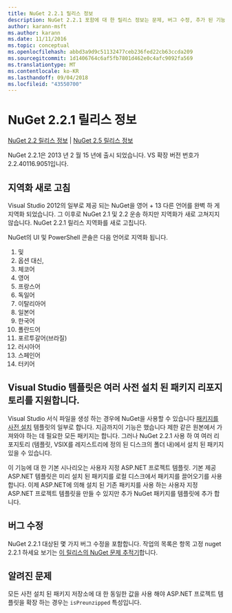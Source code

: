 ```yaml
---
title: NuGet 2.2.1 릴리스 정보
description: NuGet 2.2.1 포함에 대 한 릴리스 정보는 문제, 버그 수정, 추가 된 기능 및 Dcr 알려져 있습니다.
author: karann-msft
ms.author: karann
ms.date: 11/11/2016
ms.topic: conceptual
ms.openlocfilehash: abbd3a9d9c51132477ceb236fed22cb63ccda209
ms.sourcegitcommit: 1d1406764c6af5fb7801d462e0c4afc9092fa569
ms.translationtype: MT
ms.contentlocale: ko-KR
ms.lasthandoff: 09/04/2018
ms.locfileid: "43550700"
---
```

# <a name="nuget-221-release-notes"></a>NuGet 2.2.1 릴리스 정보

[NuGet 2.2 릴리스 정보](../release-notes/nuget-2.2.md) | [NuGet 2.5 릴리스 정보](../release-notes/nuget-2.5.md)

NuGet 2.2.1은 2013 년 2 월 15 년에 출시 되었습니다.  VS 확장 버전 번호가 2.2.40116.9051입니다.

## <a name="localization-refresh"></a>지역화 새로 고침
Visual Studio 2012의 일부로 제공 되는 NuGet을 영어 + 13 다른 언어를 완벽 하 게 지역화 되었습니다.  그 이후로 NuGet 2.1 및 2.2 운송 하지만 지역화가 새로 고쳐지지 않습니다.  NuGet 2.2.1 릴리스 지역화를 새로 고칩니다.

NuGet의 UI 및 PowerShell 콘솔은 다음 언어로 지역화 됩니다.

1. 및
1. 옵션 대신,
1. 체코어
1. 영어
1. 프랑스어
1. 독일어
1. 이탈리아어
1. 일본어
1. 한국어
1. 폴란드어
1. 포르투갈어(브라질)
1. 러시아어
1. 스페인어
1. 터키어

## <a name="visual-studio-templates-support-multiple-preinstalled-package-repositories"></a>Visual Studio 템플릿은 여러 사전 설치 된 패키지 리포지토리를 지원합니다.
Visual Studio 서식 파일을 생성 하는 경우에 NuGet을 사용할 수 있습니다 [패키지를 사전 설치](../visual-studio-extensibility/visual-studio-templates.md) 템플릿의 일부로 합니다.  지금까지이 기능은 했습니다 제한 같은 원본에서 가져와야 하는 데 필요한 모든 패키지는 합니다.  그러나 NuGet 2.2.1 사용 하 여 여러 리포지토리 (템플릿, VSIX를 레지스트리에 정의 된 디스크의 폴더 내)에서 설치 된 패키지 있을 수 있습니다.

이 기능에 대 한 기본 시나리오는 사용자 지정 ASP.NET 프로젝트 템플릿.  기본 제공 ASP.NET 템플릿은 미리 설치 된 패키지를 로컬 디스크에서 패키지를 끌어오기를 사용 합니다.  이제 ASP.NET에 의해 설치 된 기존 패키지를 사용 하는 사용자 지정 ASP.NET 프로젝트 템플릿을 만들 수 있지만 추가 NuGet 패키지를 템플릿에 추가 합니다.

## <a name="bug-fixes"></a>버그 수정
NuGet 2.2.1 대상된 몇 가지 버그 수정을 포함합니다. 작업의 목록은 항목 고정 nuget 2.2.1 하세요 보기는 [이 릴리스의 NuGet 문제 추적기](http://nuget.codeplex.com/workitem/list/advanced?keyword=&status=Closed&type=All&priority=All&release=NuGet%202.2.1&assignedTo=All&component=All&sortField=LastUpdatedDate&sortDirection=Descending&page=0)합니다.


## <a name="known-issues"></a>알려진 문제

모든 사전 설치 된 패키지 저장소에 대 한 동일한 값을 사용 해야 ASP.NET 프로젝트 템플릿을 확장 하는 경우는 `isPreunzipped` 특성입니다.
